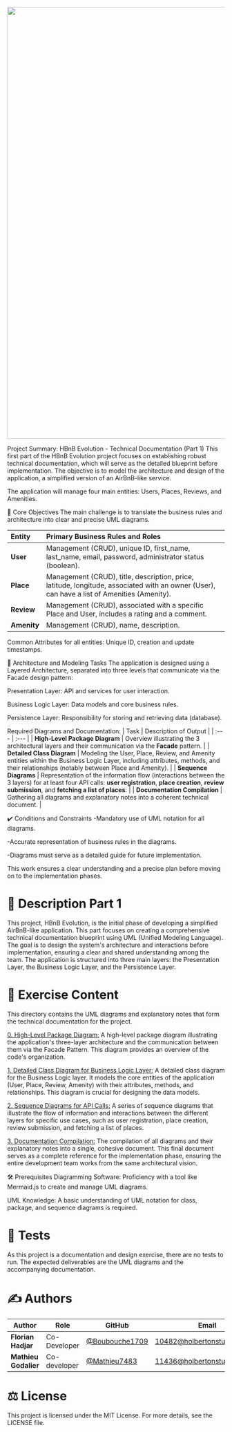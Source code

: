 <p align="center">
<img src="https://github.com/Mathieu7483/Aiko78-Photgraphy/blob/main/img/Logo%20de%20hippocampe%20et%20circuits%20%C3%A9lectroniques.png" width="1000">
</p>

Project Summary: HBnB Evolution - Technical Documentation (Part 1)
This first part of the HBnB Evolution project focuses on establishing robust technical documentation, which will serve as the detailed blueprint before implementation. The objective is to model the architecture and design of the application, a simplified version of an AirBnB-like service.

The application will manage four main entities: Users, Places, Reviews, and Amenities.

🎯 Core Objectives
The main challenge is to translate the business rules and architecture into clear and precise UML diagrams.


| Entity | Primary Business Rules and Roles | 
| :--- | :--- | 
| **User** | Management (CRUD), unique ID, first\_name, last\_name, email, password, administrator status (boolean).| 
| **Place** | Management (CRUD), title, description, price, latitude, longitude, associated with an owner (User), can have a list of Amenities (Amenity).| 
| **Review** | Management (CRUD), associated with a specific Place and User, includes a rating and a comment.| 
| **Amenity** | Management (CRUD), name, description.|

Common Attributes for all entities: Unique ID, creation and update timestamps.

🧱 Architecture and Modeling Tasks
The application is designed using a Layered Architecture, separated into three levels that communicate via the Facade design pattern:

Presentation Layer: API and services for user interaction.

Business Logic Layer: Data models and core business rules.

Persistence Layer: Responsibility for storing and retrieving data (database).

Required Diagrams and Documentation:
| Task | Description of Output |
| :--- | :--- |
| **High-Level Package Diagram** | Overview illustrating the 3 architectural layers and their communication via the **Facade** pattern. |
| **Detailed Class Diagram** | Modeling the User, Place, Review, and Amenity entities within the Business Logic Layer, including attributes, methods, and their relationships (notably between Place and Amenity). |
| **Sequence Diagrams** | Representation of the information flow (interactions between the 3 layers) for at least four API calls: **user registration**, **place creation**, **review submission**, and **fetching a list of places**. |
| **Documentation Compilation** | Gathering all diagrams and explanatory notes into a coherent technical document. |

✔️ Conditions and Constraints
-Mandatory use of UML notation for all diagrams.

-Accurate representation of business rules in the diagrams.

-Diagrams must serve as a detailed guide for future implementation.

This work ensures a clear understanding and a precise plan before moving on to the implementation phases.

# 📝 Description Part 1
This project, HBnB Evolution, is the initial phase of developing a simplified AirBnB-like application. This part focuses on creating a comprehensive technical documentation blueprint using UML (Unified Modeling Language). The goal is to design the system's architecture and interactions before implementation, ensuring a clear and shared understanding among the team. The application is structured into three main layers: the Presentation Layer, the Business Logic Layer, and the Persistence Layer.

# 📂 Exercise Content
This directory contains the UML diagrams and explanatory notes that form the technical documentation for the project.

[0. High-Level Package Diagram:](https://github.com/Mathieu7483/holbertonschool-hbnb/blob/Mathieu/part1/high%20package%20level%20diagram.md) A high-level package diagram illustrating the application's three-layer architecture and the communication between them via the Facade Pattern. This diagram provides an overview of the code's organization.

[1. Detailed Class Diagram for Business Logic Layer:](https://github.com/Mathieu7483/holbertonschool-hbnb/blob/Mathieu/part1/detailed%20classes%20diagram.md) A detailed class diagram for the Business Logic layer. It models the core entities of the application (User, Place, Review, Amenity) with their attributes, methods, and relationships. This diagram is crucial for designing the data models.

[2. Sequence Diagrams for API Calls:](https://github.com/Mathieu7483/holbertonschool-hbnb/blob/Mathieu/part1/Sequence%20Diagrams%20for%20API%20Calls.md) A series of sequence diagrams that illustrate the flow of information and interactions between the different layers for specific use cases, such as user registration, place creation, review submission, and fetching a list of places.

[3. Documentation Compilation:]() The compilation of all diagrams and their explanatory notes into a single, cohesive document. This final document serves as a complete reference for the implementation phase, ensuring the entire development team works from the same architectural vision.

🛠️ Prerequisites
Diagramming Software: Proficiency with a tool like Mermaid.js to create and manage UML diagrams.

UML Knowledge: A basic understanding of UML notation for class, package, and sequence diagrams is required.

# 🚀 Tests
As this project is a documentation and design exercise, there are no tests to run. The expected deliverables are the UML diagrams and the accompanying documentation.

# ✍️ Authors

<div align="center">
  
| Author | Role | GitHub | Email |
|--------|------|--------|-------|
| **Florian Hadjar** | Co-Developer | [@Boubouche1709](https://github.com/Boubouche1709) | 10482@holbertonstudents.com |
| **Mathieu Godalier** | Co-developer | [@Mathieu7483](https://github.com/Mathieu7483) | 11436@holbertonstudents.com |
</div>

# ⚖️ License
This project is licensed under the MIT License. For more details, see the LICENSE file.
